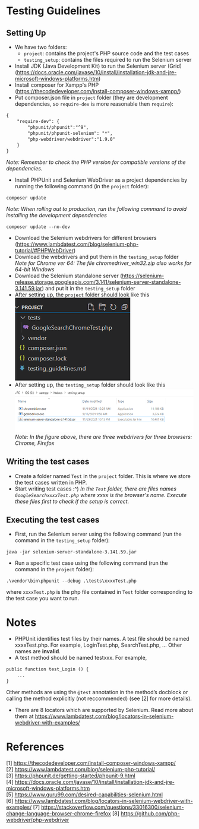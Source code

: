 # Testing Guidelines

## Setting Up
- We have two folders:
  - `project`: contains the project's PHP source code and the test cases
  - `testing_setup`: contains the files required to run the Selenium server
- Install JDK (Java Development Kit) to run the Selenium server (Grid) (https://docs.oracle.com/javase/10/install/installation-jdk-and-jre-microsoft-windows-platforms.htm)
- Install composer for Xampp's PHP (https://thecodedeveloper.com/install-composer-windows-xampp/)
- Put composer.json file in `project` folder (they are development dependencies, so `require-dev` is more reasonable then `require`): 
```
{
    "require-dev": {
        "phpunit/phpunit":"^9",
        "phpunit/phpunit-selenium": "*",
        "php-webdriver/webdriver":"1.9.0"
    }
}
```
<i>Note: Remember to check the PHP version for compatible versions of the dependencies.</i>

- Install PHPUnit and Selenium WebDriver as a project dependencies by running the following command (in the `project` folder):
```
composer update
```
<i>Note: When rolling out to production, run the following command to avoid installing the development dependencies</i>
```
composer update --no-dev
```

- Download the Selenium webdrivers for different browsers (https://www.lambdatest.com/blog/selenium-php-tutorial/#PHPWebDriver)
- Download the webdrivers and put them in the `testing_setup` folder<br>
<i>Note for Chrome ver 64: The file chromedriver_win32.zip also works for 64-bit Windows</i>
- Download the Selenium standalone server (https://selenium-release.storage.googleapis.com/3.141/selenium-server-standalone-3.141.59.jar) and put it in the `testing_setup` folder
- After setting up, the `project`  folder should look like this<br>
![project folder](./misc/project_folder.png)
- After setting up, the `testing_setup` folder should look like this<br>
![testing_setup folder](./misc/testing_setup_folder.png)
<i>Note: In the figure above, there are three webdrivers for three browsers: Chrome, Firefox</i>

## Writing the test cases
- Create a folder named `Test` in the `project` folder. This is where we store the test cases written in PHP.
- Start writing test cases :^)
<i>In the `Test` folder, there are files names `GoogleSearchxxxxTest.php` where xxxx is the browser's name. Execute these files first to check if the setup is correct.</i>

## Executing the test cases
- First, run the Selenium server using the following command (run the command in the `testing_setup` folder):
```
java -jar selenium-server-standalone-3.141.59.jar
```
- Run a specific test case using the following command (run the command in the `project` folder):
```
.\vendor\bin\phpunit --debug .\tests\xxxxTest.php
```
where `xxxxTest.php` is the php file contained in `Test` folder corresponding to the test case you want to run.


# Notes
- PHPUnit identifies test files by their names. A test file should be named xxxxTest.php. For example, LoginTest.php, SearchTest.php, ... Other names are <strong>invalid</strong>.
- A test method should be named testxxx. For example,
```
public function test_Login () {
    ...
}
```
Other methods are using the `@test` annotation in the method’s docblock or calling the method explicitly (not reccommended) (see [2] for more details).
- There are 8 locators which are supported by Selenium. Read more about them at https://www.lambdatest.com/blog/locators-in-selenium-webdriver-with-examples/


# References
[1] https://thecodedeveloper.com/install-composer-windows-xampp/<br>
[2] https://www.lambdatest.com/blog/selenium-php-tutorial/<br>
[3] https://phpunit.de/getting-started/phpunit-9.html<br>
[4] https://docs.oracle.com/javase/10/install/installation-jdk-and-jre-microsoft-windows-platforms.htm<br>
[5] https://www.guru99.com/desired-capabilities-selenium.html<br>
[6] https://www.lambdatest.com/blog/locators-in-selenium-webdriver-with-examples/
[7] https://stackoverflow.com/questions/33016300/selenium-change-language-browser-chrome-firefox
[8] https://github.com/php-webdriver/php-webdriver
